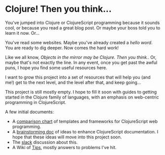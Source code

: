 # Clojure! Then you think...

You've jumped into Clojure or ClojureScript programming because it sounds cool, or
because you read a great blog post. Or maybe your boss told you to learn it now. Or...

You've read some websites. Maybe you've already created a _hello word_. You are ready to
dig deeper. Now comes the hard work!

Like we all know, _Objects in the mirror may be Clojure. Then you think._.  Or, maybe
that's not exactly the line. In any event, once you get past the awful puns, I hope you
find some useful resources here.

I want to grow this project into a set of resources that will help you (and me!) get to
the next level, and the level after that, and keep going...

This project is still mostly empty. I hope to fill it soon with guides to getting
started in the Clojure family of languages, with an emphasis on web-centric programming
in ClojureScript.

A few initial documents:

- A [comparison chart](https://goo.gl/ZZH8fm) of templates and frameworks for
  ClojureScript web programming.
- A [brainstorming doc](https://goo.gl/iqNrny) of ideas to enhance ClojureScript
  documentation. I hope that these ideas will move into this project soon.
- The [slack](https://clojurians.slack.com/messages/C5JCE7VGF/) discussion about this.
- A Wiki of [Tips](https://github.com/deg/clojure-then-you-think/wiki/Tips), mostly
  answers to problems I've hit.
